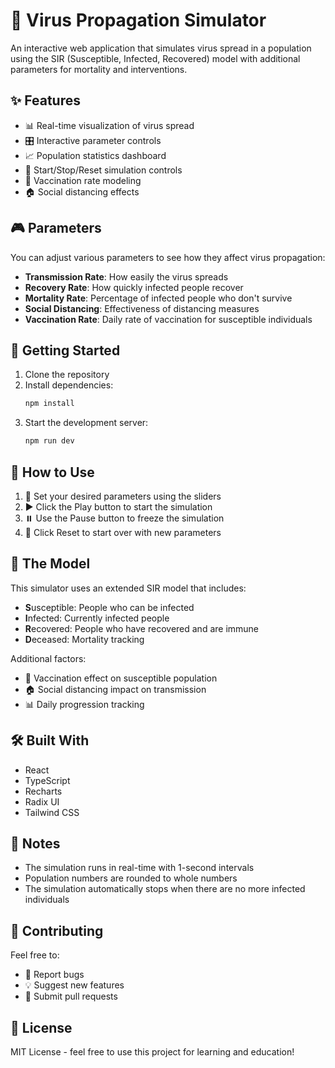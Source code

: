 # 🦠 Virus Propagation Simulator

An interactive web application that simulates virus spread in a population using the SIR (Susceptible, Infected, Recovered) model with additional parameters for mortality and interventions.

## ✨ Features

- 📊 Real-time visualization of virus spread
- 🎛️ Interactive parameter controls
- 📈 Population statistics dashboard
- 🔄 Start/Stop/Reset simulation controls
- 💉 Vaccination rate modeling
- 🏠 Social distancing effects

## 🎮 Parameters

You can adjust various parameters to see how they affect virus propagation:

- **Transmission Rate**: How easily the virus spreads
- **Recovery Rate**: How quickly infected people recover
- **Mortality Rate**: Percentage of infected people who don't survive
- **Social Distancing**: Effectiveness of distancing measures
- **Vaccination Rate**: Daily rate of vaccination for susceptible individuals

## 🚀 Getting Started

1. Clone the repository
2. Install dependencies:
   ```bash
   npm install
   ```
3. Start the development server:
   ```bash
   npm run dev
   ```

## 📖 How to Use

1. 🎯 Set your desired parameters using the sliders
2. ▶️ Click the Play button to start the simulation
3. ⏸️ Use the Pause button to freeze the simulation
4. 🔄 Click Reset to start over with new parameters

## 🧮 The Model

This simulator uses an extended SIR model that includes:

- **S**usceptible: People who can be infected
- **I**nfected: Currently infected people
- **R**ecovered: People who have recovered and are immune
- **D**eceased: Mortality tracking

Additional factors:
- 💉 Vaccination effect on susceptible population
- 🏠 Social distancing impact on transmission
- 📊 Daily progression tracking

## 🛠️ Built With

- React
- TypeScript
- Recharts
- Radix UI
- Tailwind CSS

## 📝 Notes

- The simulation runs in real-time with 1-second intervals
- Population numbers are rounded to whole numbers
- The simulation automatically stops when there are no more infected individuals

## 🤝 Contributing

Feel free to:
- 🐛 Report bugs
- 💡 Suggest new features
- 🔧 Submit pull requests

## 📜 License

MIT License - feel free to use this project for learning and education!